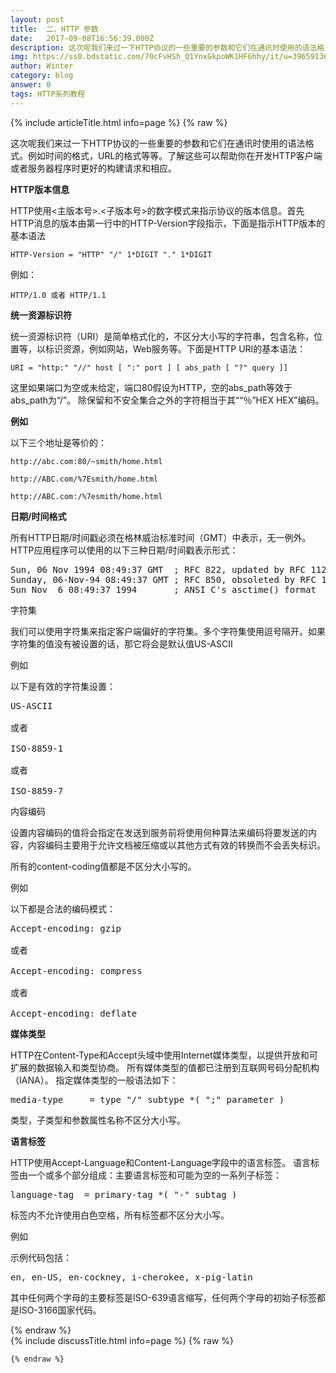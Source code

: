 ```yaml
---
layout: post
title:  二、HTTP 参数
date:   2017-09-08T16:56:39.000Z
description: 这次呢我们来过一下HTTP协议的一些重要的参数和它们在通讯时使用的语法格式。例如时间的格式，URL的格式等等。了解这些可以帮助你在开发HTTP客户端或者服务器程...
img: https://ss0.bdstatic.com/70cFvHSh_Q1YnxGkpoWK1HF6hhy/it/u=3965913636,2647143796&fm=27&gp=0.jpg
author: Winter
category: blog
answer: 0
tags: HTTP系列教程
---
```

<div class="article-root">
  <div class="article">
    {% include articleTitle.html info=page %}
    {% raw %}
    <div class="article-content"><p>这次呢我们来过一下HTTP协议的一些重要的参数和它们在通讯时使用的语法格式。例如时间的格式，URL的格式等等。了解这些可以帮助你在开发HTTP客户端或者服务器程序时更好的构建请求和相应。</p>

<p><strong>HTTP版本信息</strong></p>

<p>HTTP使用&lt;主版本号&gt;.&lt;子版本号&gt;的数字模式来指示协议的版本信息。首先HTTP消息的版本由第一行中的HTTP-Version字段指示，下面是指示HTTP版本的基本语法</p>

<p><code>HTTP-Version = &quot;HTTP&quot; &quot;/&quot; 1*DIGIT &quot;.&quot; 1*DIGIT</code></p>

<p>例如：</p>

<p><code>HTTP/1.0 或者 HTTP/1.1 </code></p>

<p><strong>统一资源标识符</strong></p>

<p>统一资源标识符（URI）是简单格式化的，不区分大小写的字符串，包含名称，位置等，以标识资源，例如网站，Web服务等。下面是HTTP URI的基本语法：</p>

<p><code>URI = &quot;http:&quot; &quot;//&quot; host [ &quot;:&quot; port ] [ abs_path [ &quot;?&quot; query ]]</code></p>

<p>这里如果端口为空或未给定，端口80假设为HTTP，空的abs_path等效于abs_path为&ldquo;/&rdquo;。 除保留和不安全集合之外的字符相当于其&ldquo;&ldquo;％&rdquo;HEX HEX&rdquo;编码。</p>

<p><strong>例如</strong></p>

<p>以下三个地址是等价的：</p>

<p><code>http://abc.com:80/~smith/home.html<br />
http://ABC.com/%7Esmith/home.html<br />
http://ABC.com:/%7esmith/home.html</code></p>

<p><strong>日期/时间格式</strong></p>

<p>所有HTTP日期/时间戳必须在格林威治标准时间（GMT）中表示，无一例外。 HTTP应用程序可以使用的以下三种日期/时间戳表示形式：</p>

<pre>
Sun, 06 Nov 1994 08:49:37 GMT  ; RFC 822, updated by RFC 1123
Sunday, 06-Nov-94 08:49:37 GMT ; RFC 850, obsoleted by RFC 1036
Sun Nov  6 08:49:37 1994       ; ANSI C&#39;s asctime() format</pre>

<p>字符集</p>

<p>我们可以使用字符集来指定客户端偏好的字符集。多个字符集使用逗号隔开。如果字符集的值没有被设置的话，那它将会是默认值US-ASCII</p>

<p>例如</p>

<p>以下是有效的字符集设置：</p>

<pre>
US-ASCII

或者

ISO-8859-1

或者 

ISO-8859-7</pre>

<p>内容编码</p>

<p>设置内容编码的值将会指定在发送到服务前将使用何种算法来编码将要发送的内容，内容编码主要用于允许文档被压缩或以其他方式有效的转换而不会丢失标识。</p>

<p>所有的content-coding值都是不区分大小写的。</p>

<p>例如</p>

<p>以下都是合法的编码模式：</p>

<pre>
Accept-encoding: gzip

或者

Accept-encoding: compress

或者 

Accept-encoding: deflate</pre>

<p><strong>媒体类型</strong></p>

<p>HTTP在Content-Type和Accept头域中使用Internet媒体类型，以提供开放和可扩展的数据输入和类型协商。 所有媒体类型的值都已注册到互联网号码分配机构（IANA）。 指定媒体类型的一般语法如下：</p>

<pre>
media-type     = type &quot;/&quot; subtype *( &quot;;&quot; parameter )</pre>

<p>类型，子类型和参数属性名称不区分大小写。</p>

<p><strong>语言标签</strong></p>

<p>HTTP使用Accept-Language和Content-Language字段中的语言标签。 语言标签由一个或多个部分组成：主要语言标签和可能为空的一系列子标签：</p>

<pre>
language-tag  = primary-tag *( &quot;-&quot; subtag )</pre>

<p>标签内不允许使用白色空格，所有标签都不区分大小写。</p>

<p>例如</p>

<p>示例代码包括：</p>

<pre>
en, en-US, en-cockney, i-cherokee, x-pig-latin</pre>

<p>其中任何两个字母的主要标签是ISO-639语言缩写，任何两个字母的初始子标签都是ISO-3166国家代码。</p>
</div>
    {% endraw %}
  </div>

  <div class="discuss-wrapper">
    {% include discussTitle.html info=page %}
    {% raw %}
    
    {% endraw %}
  </div>
<div>
